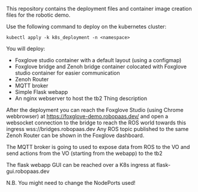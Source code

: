 This repository contains the deployment files and container image creation files for the robotic demo.


Use the following command to deploy on the kubernetes cluster:

``
kubectl apply -k k8s_deployment -n <namespace>
``

You will deploy:

- Foxglove studio container with a default layout (using a configmap)
- Foxglove bridge and Zenoh bridge container colocated with Foxglove studio container for easier communication
- Zenoh Router
- MQTT broker
- Simple Flask webapp
- An nginx webserver to host the tb2 Thing description

After the deployment you can reach the Foxglove Studio (using Chrome webbrowser) at https://foxglove-demo.robopaas.dev/ and open a websocket connection to the bridge to reach the ROS world towards this ingress wss://bridges.robopaas.dev 
Any ROS topic published to the same Zenoh Router can be shown in the Foxglove dashboard.

The MQTT broker is going to used to expose data from ROS to the VO and send actions from the VO (starting from the webapp) to the tb2

The flask webapp GUI can be reached over a K8s ingress at flask-gui.robopaas.dev

N.B. You might need to change the NodePorts used!
